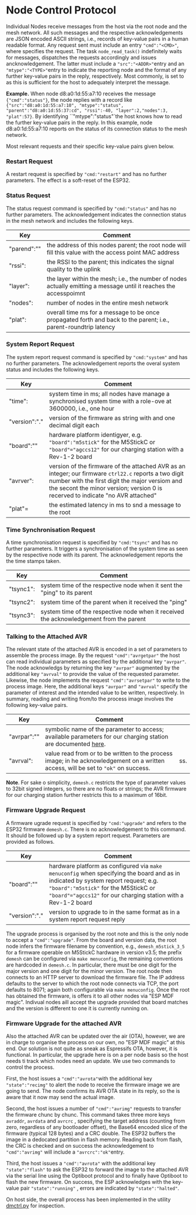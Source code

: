 # Node Control Protocol

Individual Nodes receive messages from the host via the root node and the mesh network. All such messages and the respective acknowledgements are JSON encoded ASCII strings, i.e., records of key-value pairs in a human readable format. Any request sent must include an entry `"cmd":"<CMD>"`, where <CMD> specifies the request. The task `node_read_task()` indefinitely waits for messages, dispatches the requests accordingly and issues ancknowledgement. The latter must include a `"src":"<ADDR>"`entry and an `"mtype":"<TYPE>"`entry to indicate the reporting node and the format of any further key-value pairs in the reply, respectively. Most commonly, <TYPE> is set to <CMD> as this is sufficient for the host to adequately interpret the message. 

**Example.** When node d8:a0:1d:55:a7:10 receives  the message  `{"cmd":"status"}`, the node replies with a record like `{"src":"d8:a0:1d:55:a7:10", "mtype":"status", "parent":"d8:a0:1d:55:37:cd", "rssi":-40, "layer":2,"nodes":3, "plat":57}`.  By identifying ``"mtype":"status"`the host knows how to read the further key-value pairs in the reply. In this example, node d8:a0:1d:55:a7:10 reports on the status of its connection status to the mesh network. 

Most relevant requests and their specific key-value pairs given below.

### Restart Request

A restart request is specified by `"cmd:"restart"` and has no further parameters. The effect is a soft-reset of the ESP32.

### Status Request

The status request command is specified by `"cmd:"status"` and has no further parameters. The acknowledgement indicates the connection status in the mesh network and includes the following keys.

| Key                 | Comment                                                      |
| ------------------- | ------------------------------------------------------------ |
| "parend":"<PARENT>" | the address <PARENT> of this nodes parent; the root node will fill this value with the access point MAC address |
| "rssi":<VAL>        | the RSSI to the parent; this indicates the signal quality to the uplink |
| "layer":<VAL>       | the layer within the mesh; i.e., the number of nodes actually emitting a message until it reaches the accesspoimnt |
| "nodes":<VAL>       | number of nodes in the entire mesh network                   |
| "plat":<LATENCY>    | overall time ms for a message to be once propagated forth and back to the parent; i.e., parent-roundtrip latency |

### System Report Request

The system report request command is specified by `"cmd:"system"` and has no further parameters. The acknowledgement reports the overal system status  and includes the following keys.

| Key                     | Comment                                                      |
| ----------------------- | ------------------------------------------------------------ |
| "time":<TIME>           | system time <TIME> in ms; all nodes have manage a synchronised system time with a role-ove at 3600000, i.e., one hour |
| "version":"<MAJ>.<MIN>" | version of the firmware as string with <MAJ> and <MIN> one decimal digit each |
| "board":"<BOARD>"       | hardware platform identigyer, e.g. `"board":"m5stick"` for the M5StickC or `"board"="agccs12"` for our charging station with a Rev-1-2 board |
| "avrver":<VER>          | version of the firmware of the attached AVR as an integer; our firmware `ctrl22.c` reports a two digit number with the first digit the major versiom and the secont the minor version; version 0 is recerved to indicate "no AVR attached" |
| "plat"=<LATENCY>        | the estimated latency in ms to snd a message to the root     |



### Time Synchronisation Request

A time synchronisation request is specified by `"cmd:"tsync"` and has no further parameters. It triggers a synchronisation of the system time as seen by the respective node with its parent. The acknowledgement reports the the time stamps taken.

| Key           | Comment                                                      |
| ------------- | ------------------------------------------------------------ |
| "tsync1":<T1> | system time <T1> of the respective node when it sent the "ping" to its parent |
| "tsync2":<T2> | system time <T2> of the parent  when it received the "ping"  |
| "tsync3":<T3> | system time <T3> of the respective node when it received the acknowledgement from the parent |



### Talking to the Attached AVR

The relevant state of the attached AVR is encoded in a set of parameters to assemble the process image. By the request `"cmd":"avrgetpar"` the host can read individual parameters as specified by the additional key `"avrpar"`. The node acknowledgs by returning the key `"avrpar"` augmented by the additional key `"avrval"` to provide the value of the requested parameter. Likewise, the node implements the request `"cmd":"avrsetpar"` to write to the process image. Here, the additional keys `"avrpar"` and `"avrval"` specify the parameter of interest and the intended value to be written, respectively. In summary, reading and writing from/to the process image involves the following key-value pairs.



| Key              | Comment                                                      |      |
| ---------------- | ------------------------------------------------------------ | ---- |
| "avrpar":"<PAR>" | symbolic name <PAR> of the parameter to access; available parameters for our charging station are documented [here](../ctrl22/README.md#Serial-Line-Protocol). |      |
| "avrval":<VAL>   | value read from or to be written to the process image; in he acknowledgement on a written access, <VAL> will be set to `"ok"` on success. | ss.  |

**Note**. For sake o simplicity, `demesh.c` restricts the type of parameter values to  32bit signed integers, so there are no floats or strings;  the AVR firmware for our charging station further restricts this to a maximum of 16bit.



### Firmware Upgrade Request 

A firmware ugrade request is specified by `"cmd:"upgrade"` and refers to the ESP32 firmware `demesh.c`. There is no acknowledgement to this command. It should be followed up by a system report request. Parameters are provided as follows.

| Key                     | Comment                                                      |
| ----------------------- | ------------------------------------------------------------ |
| "board":"<BOARD>"       | hardware platform as configured via `make menuconfig` when specifying the board and as in indicated by system report request; e.g. `"board":"m5stick"` for the M5StickC or `"board"="agccs12"` for our charging station with a Rev-1-2 board |
| "version":"<MAJ>.<MIN>" | version to upgrade to in the same format as in a system report request reply |

The upgrade  process is organised by the root note and this is the only node to accept a `"cmd":"upgrade"`.  From the board and version data, the root node infers the firmware filename by convention, e.g., `demesh_m5stick_3_5` for a firmware operable on M5StickC hardware in version v3.5; the prefix `demesh` can be configured via `make menuconfig`, the remaining conventions are hardcoded in `demesh.c`. In particular, there must be one digit for the major version and one digit for the minor version. The root node then connects to an HTTP server to download the firmware file. The IP address defaults to the server to which the root node connects via TCP, the port defaults to 8071; again both configurable via  `make menuconfig`. Once the root has obtained the firmware, is offers it to all other nodes via "ESP MDF magic". Indivual nodes aill accept the upgrade provided that board matches and the version is different to one it is currently running on.

### Firmware Upgrade for the attached AVR

Also the attached AVR can be updated over the air (OTA), however, we are in charge to organise the process on our own, no "ESP MDF magic" at this end. Our solution is not quite as sneak as Espressifs OTA, however, it is functional. In particular, the upgrade here is on a per node basis so the host needs ti track which nodes need an update. We use two commands to control the process.

First, the host issues a `"cmd":"avrota"`with the additional key  `"state":"recimg"` to alert the node to receive the firmware image we are going to send. The node confirms its AVR OTA state in its reply, so the is aware that it now may send the actual image.

Second, the host issues a number of `"cmd":"avrimg"` requests to transfer the firmware chunc by chunc. This command takes three more keys `avraddr`, `avrdata` and `avrcrc` , specifying the target address (counting from zero, regardless of any bootloader offset), the Base64 encoded slice of the firmware (typical 128 bytes) and a CRC double. The ESP32 buffers the image in a dedocated partition in flash memory. Reading back from flash, the CRC is checked and on success the acknowledgement to `"cmd":"avrimg"` will include a `"avrcrc":"ok"`entry.

Third, the host issues a `"cmd":"avrota"` with the additional key `"state":"flash"` to ask the ESP32 to forward the image to the attached AVR via the serial line using the Optiboot protocol and to finally have Optiboot to flash the new firmware. On success, the ESP acknowledges with the key-value pair `"state":"running"` , errors are indicated by  `"state":"halted"`.

On host side, the overall process has been implemented in the utility [dmctrl.py](../dmctrl/) for inspection.



## 